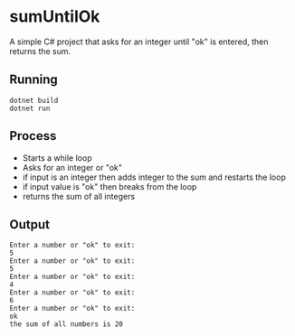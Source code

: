 # sumUntilOk
A simple C# project that asks for an integer until "ok" is entered, then returns the sum.
## Running
```
dotnet build
dotnet run
```
## Process
* Starts a while loop
* Asks for an integer or "ok"
* if input is an integer then adds integer to the sum and restarts the loop
* if input value is "ok" then breaks from the loop
* returns the sum of all integers

## Output
```
Enter a number or "ok" to exit:
5
Enter a number or "ok" to exit:
5
Enter a number or "ok" to exit:
4
Enter a number or "ok" to exit:
6
Enter a number or "ok" to exit:
ok
the sum of all numbers is 20
```
